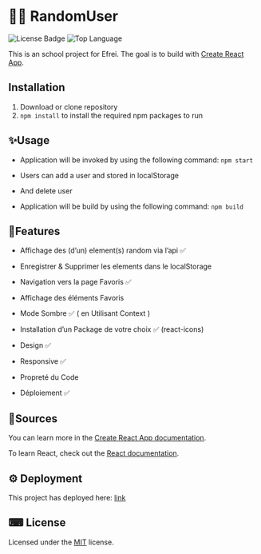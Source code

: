 # 👱‍♂️ RandomUser

![License Badge](https://img.shields.io/badge/license-MIT-green) ![Top Language](https://img.shields.io/github/languages/top/mmeii/employee-directory)

This is an school project for Efrei.
The goal is to build with [Create React App](https://github.com/facebook/create-react-app).

## Installation

1. Download or clone repository
2. `npm install` to install the required npm packages to run

## ✨Usage

* Application will be invoked by using the following command:
    `npm start`

* Users can add a user and stored in localStorage


* And delete user 

* Application will be build by using the following command:
    `npm build`

## 🎉Features

- Affichage des (d’un) element(s) random via l’api ✅

- Enregistrer & Supprimer les elements dans le localStorage

- Navigation vers la page Favoris ✅

- Affichage des éléments Favoris

- Mode Sombre ✅ ( en Utilisant Context ) 

- Installation d’un Package de votre choix ✅ (react-icons)

- Design ✅

- Responsive ✅

- Propreté du Code 

- Déploiement ✅

## 🎩Sources

You can learn more in the [Create React App documentation](https://facebook.github.io/create-react-app/docs/getting-started).

To learn React, check out the [React documentation](https://reactjs.org/).

## ⚙ Deployment

This project has deployed here: [link](https://random-user-pc.netlify.app/)
## ⌨ License
  
  Licensed under the [MIT](LICENSE) license.








